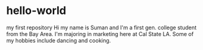 # hello-world
my first repository
Hi my name is Suman and I'm a first gen. college student from the Bay Area. I'm majoring in marketing here at Cal State LA. Some of my hobbies include dancing and cooking.

